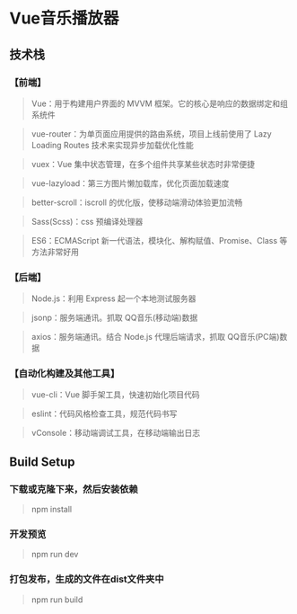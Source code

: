 # Vue音乐播放器

## 技术栈

### 【前端】

> Vue：用于构建用户界面的 MVVM 框架。它的核心是响应的数据绑定和组系统件

> vue-router：为单页面应用提供的路由系统，项目上线前使用了 Lazy Loading Routes 技术来实现异步加载优化性能

> vuex：Vue 集中状态管理，在多个组件共享某些状态时非常便捷

> vue-lazyload：第三方图片懒加载库，优化页面加载速度

> better-scroll：iscroll 的优化版，使移动端滑动体验更加流畅

> Sass(Scss)：css 预编译处理器

> ES6：ECMAScript 新一代语法，模块化、解构赋值、Promise、Class 等方法非常好用


### 【后端】

> Node.js：利用 Express 起一个本地测试服务器

> jsonp：服务端通讯。抓取 QQ音乐(移动端)数据

> axios：服务端通讯。结合 Node.js 代理后端请求，抓取 QQ音乐(PC端)数据

### 【自动化构建及其他工具】

> vue-cli：Vue 脚手架工具，快速初始化项目代码

> eslint：代码风格检查工具，规范代码书写

> vConsole：移动端调试工具，在移动端输出日志


## Build Setup

### 下载或克隆下来，然后安装依赖

> npm install

### 开发预览

> npm run dev

### 打包发布，生成的文件在dist文件夹中

> npm run build
